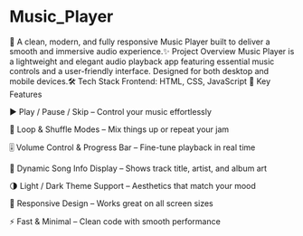 # Music_Player
🎵 A clean, modern, and fully responsive Music Player built to deliver a smooth and immersive audio experience.✨ Project Overview Music Player is a lightweight and elegant audio playback app featuring essential music controls and a user-friendly interface. Designed for both desktop and mobile devices.🛠️ Tech Stack Frontend: HTML, CSS, JavaScript
🚀 Key Features

▶️ Play / Pause / Skip – Control your music effortlessly

🔁 Loop & Shuffle Modes – Mix things up or repeat your jam

🎚️ Volume Control & Progress Bar – Fine-tune playback in real time

🎵 Dynamic Song Info Display – Shows track title, artist, and album art

🌗 Light / Dark Theme Support – Aesthetics that match your mood

📱 Responsive Design – Works great on all screen sizes

⚡ Fast & Minimal – Clean code with smooth performance

